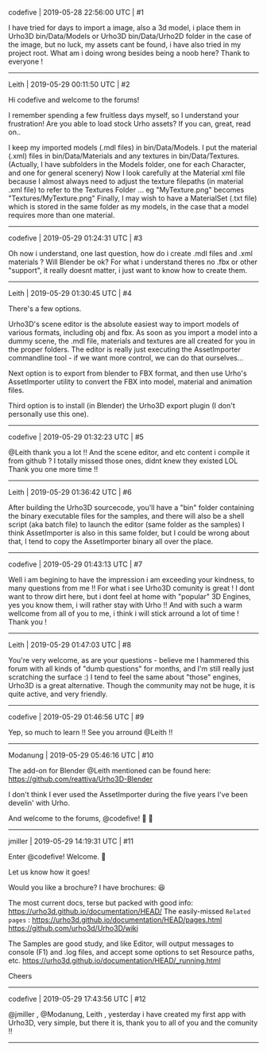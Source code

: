 codefive | 2019-05-28 22:56:00 UTC | #1

I have tried for days to import a image, also a 3d model, i place them in Urho3D bin/Data/Models or Urho3D bin/Data/Urho2D folder in the case of the image, but no luck, my assets cant be found, i have also tried in my project root. What am i doing wrong besides being a noob here? Thank to everyone !

-------------------------

Leith | 2019-05-29 00:11:50 UTC | #2

Hi codefive and welcome to the forums!

I remember spending a few fruitless days myself, so I understand your frustration!
Are you able to load stock Urho assets? If you can, great, read on..

I keep my imported models (.mdl files) in bin/Data/Models. I put the material (.xml) files in bin/Data/Materials and any textures in bin/Data/Textures.
(Actually, I have subfolders in the Models folder, one for each Character, and one for general scenery)
Now I look carefully at the Material xml file because I almost always need to adjust the texture filepaths (in material .xml file) to refer to the Textures Folder ... eg "MyTexture.png" becomes "Textures/MyTexture.png"
Finally, I may wish to have a MaterialSet (.txt file) which is stored in the same folder as my models, in the case that a model requires more than one material.

-------------------------

codefive | 2019-05-29 01:24:31 UTC | #3

Oh now i understand, one last question, how do i create .mdl files and .xml materials ? Will Blender be ok? For what i understand theres no .fbx or other "support", it really doesnt matter, i just want to know how to create them.

-------------------------

Leith | 2019-05-29 01:30:45 UTC | #4

There's a few options.

Urho3D's scene editor is the absolute easiest way to import models of various formats, including obj and fbx. As soon as you import a model into a dummy scene, the .mdl file, materials and textures are all created for you in the proper folders. The editor is really just executing the AssetImporter commandline tool - if we want more control, we can do that ourselves...

Next option is to export from blender to FBX format, and then use Urho's AssetImporter utility to convert the FBX into model, material and animation files.

Third option is to install (in Blender) the Urho3D export plugin (I don't personally use this one).

-------------------------

codefive | 2019-05-29 01:32:23 UTC | #5

@Leith thank you a lot !! And the scene editor, and etc content i compile it from github ? I totally missed those ones, didnt knew they existed LOL Thank you one more time !!

-------------------------

Leith | 2019-05-29 01:36:42 UTC | #6

After building the Urho3D sourcecode, you'll have a "bin" folder containing the binary executable files for the samples, and there will also be a shell script (aka batch file) to launch the editor (same folder as the samples)
I think AssetImporter is also in this same folder, but I could be wrong about that, I tend to copy the AssetImporter binary all over the place.

-------------------------

codefive | 2019-05-29 01:43:13 UTC | #7

Well i am begining to have the impression i am exceeding your kindness, to many questions from me !! For what i see Urho3D comunity is great ! I dont want to throw dirt here, but i dont feel at home with "popular" 3D Engines, yes you know them, i will rather stay with Urho !! And with such a warm wellcome from all of you to me, i think i will stick arround a lot of time ! Thank you !

-------------------------

Leith | 2019-05-29 01:47:03 UTC | #8

You're very welcome, as are your questions - believe me I hammered this forum with all kinds of "dumb questions" for months, and I'm still really just scratching the surface :)
I tend to feel the same about "those" engines, Urho3D is a great alternative. Though the community may not be huge, it is quite active, and very friendly.

-------------------------

codefive | 2019-05-29 01:46:56 UTC | #9

Yep, so much to learn !! See you arround @Leith !!

-------------------------

Modanung | 2019-05-29 05:46:16 UTC | #10

The add-on for Blender @Leith mentioned can be found here:
https://github.com/reattiva/Urho3D-Blender

I don't think I ever used the AssetImporter during the five years I've been develin' with Urho.

And welcome to the forums, @codefive! :confetti_ball: :slightly_smiling_face:

-------------------------

jmiller | 2019-05-29 14:19:31 UTC | #11

Enter @codefive! Welcome. :confetti_ball: 

Let us know how it goes!

Would you like a brochure? I have brochures: :laughing:

The most current docs, terse but packed with good info:
  https://urho3d.github.io/documentation/HEAD/
The easily-missed `Related pages` : https://urho3d.github.io/documentation/HEAD/pages.html
  https://github.com/urho3d/Urho3D/wiki

The Samples are good study, and like Editor, will output messages to console (F1) and .log files, and accept some options to set Resource paths, etc.
  https://urho3d.github.io/documentation/HEAD/_running.html

Cheers

-------------------------

codefive | 2019-05-29 17:43:56 UTC | #12

@jmiller , @Modanung, Leith ,  yesterday i have created my first app with Urho3D, very simple, but there it is, thank you to all of you and the comunity !!

-------------------------

